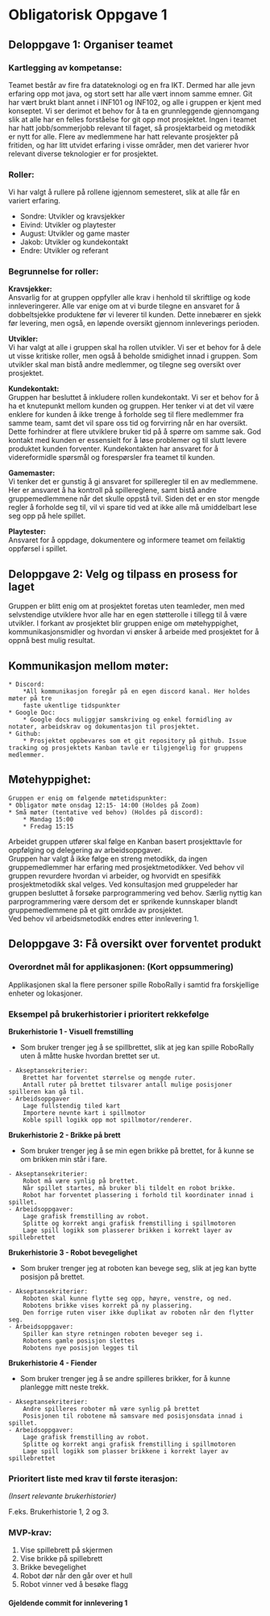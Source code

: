 # Obligatorisk Oppgave 1


## Deloppgave 1: Organiser teamet
### Kartlegging av kompetanse:
Teamet består av fire fra datateknologi og en fra IKT. Dermed har alle jevn erfaring opp mot java, og stort sett har alle vært innom samme emner. Git har vært brukt blant annet i INF101 og INF102, og alle i gruppen er kjent med konseptet. Vi ser derimot et behov for å ta en grunnleggende gjennomgang slik at alle har en felles forståelse for git opp mot prosjektet. Ingen i teamet har hatt jobb/sommerjobb relevant til faget, så prosjektarbeid og metodikk er nytt for alle. Flere av medlemmene har hatt relevante prosjekter på fritiden, og har litt utvidet erfaring i visse områder, men det varierer hvor relevant diverse teknologier er for prosjektet.
<br>

### Roller:
Vi har valgt å rullere på rollene igjennom semesteret, slik at alle får en variert erfaring.
* Sondre: Utvikler og kravsjekker
* Eivind: Utvikler og playtester
* August: Utvikler og game master
* Jakob: Utvikler og kundekontakt
* Endre: Utvikler og referant

### Begrunnelse for roller:
<b>Kravsjekker:</b><br>
Ansvarlig for at gruppen oppfyller alle krav i henhold til skriftlige og kode innleveringerer. Alle var enige om at vi burde tilegne en ansvaret for å dobbeltsjekke produktene før vi leverer til kunden. Dette innebærer en sjekk før levering, men også, en løpende oversikt gjennom innleverings perioden.

<b>Utvikler:</b><br>
Vi har valgt at alle i gruppen skal ha rollen utvikler. Vi ser et behov for å dele ut visse kritiske roller, men også å beholde smidighet innad i gruppen. Som utvikler skal man bistå andre medlemmer, og tilegne seg oversikt over prosjektet.

<b>Kundekontakt:</b><br>
Gruppen har besluttet å inkludere rollen kundekontakt. Vi ser et behov for å ha et knutepunkt mellom kunden og gruppen. Her tenker vi at det vil være enklere for kunden å ikke trenge å forholde seg til flere medlemmer fra samme team, samt det vil spare oss tid og forvirring når en har oversikt. Dette forhindrer at flere utviklere bruker tid på å spørre om samme sak. God kontakt med kunden er essensielt for å løse problemer og til slutt levere produktet kunden forventer. Kundekontakten har ansvaret for å videreformidle spørsmål og forespørsler fra teamet til kunden.

<b>Gamemaster:</b><br>
Vi tenker det er gunstig å gi ansvaret for spilleregler til en av medlemmene. Her er ansvaret å ha kontroll på spillereglene, samt bistå andre gruppemedlemmene når det skulle oppstå tvil. Siden det er en stor mengde regler å forholde seg til, vil vi spare tid ved at ikke alle må umiddelbart lese seg opp på hele spillet.

<b>Playtester:</b><br>
Ansvaret for å oppdage, dokumentere og informere teamet om feilaktig oppførsel i spillet.



## Deloppgave 2: Velg og tilpass en prosess for laget


Gruppen er blitt enig om at prosjektet foretas uten teamleder, men med selvstendige utviklere hvor alle har en egen støtterolle i tillegg til å være utvikler. I forkant av prosjektet blir gruppen enige om møtehyppighet, kommunikasjonsmidler og hvordan vi ønsker å arbeide med prosjektet for å oppnå best mulig resultat.

## Kommunikasjon mellom møter:
	* Discord:
		*All kommunikasjon foregår på en egen discord kanal. Her holdes møter på tre
		faste ukentlige tidspunkter
	* Google Doc:
		* Google docs muliggjør samskriving og enkel formidling av notater, arbeidskrav og dokumentasjon til prosjektet.
	* Github:
		* Prosjektet oppbevares som et git repository på github. Issue tracking og prosjektets Kanban tavle er tilgjengelig for gruppens medlemmer.

## Møtehyppighet:
	Gruppen er enig om følgende møtetidspunkter:
	* Obligator møte onsdag 12:15- 14:00 (Holdes på Zoom)
	* Små møter (tentative ved behov) (Holdes på discord):
		* Mandag 15:00
		* Fredag 15:15


<p> 
    Arbeidet gruppen utfører skal følge en Kanban basert prosjekttavle for oppfølging og delegering av arbeidsoppgaver. <br>
    Gruppen har valgt å ikke følge en streng metodikk, da ingen gruppemedlemmer har erfaring med prosjektmetodikker. 
    Ved behov vil gruppen revurdere hvordan vi arbeider, og hvorvidt en spesifikk prosjektmetodikk skal velges. 
    Ved konsultasjon med gruppeleder har gruppen besluttet å forsøke parprogrammering ved behov. Særlig nyttig kan parprogrammering være dersom det er sprikende kunnskaper blandt gruppemedlemmene på et gitt område av prosjektet.
    <br> Ved behov vil arbeidsmetodikk endres etter innlevering 1. </br>
</p>




## Deloppgave 3: Få oversikt over forventet produkt

### Overordnet mål for applikasjonen: (Kort oppsummering)

Applikasjonen skal la flere personer spille RoboRally i samtid fra forskjellige enheter og lokasjoner.


### Eksempel på brukerhistorier i prioritert rekkefølge

<b>Brukerhistorie 1 - Visuell fremstilling</b>

-  Som bruker trenger jeg å se spillbrettet, slik at jeg kan spille RoboRally uten å måtte huske hvordan brettet ser ut.
```
- Akseptansekriterier: 
	Brettet har forventet størrelse og mengde ruter.
	Antall ruter på brettet tilsvarer antall mulige posisjoner spilleren kan gå til.
- Arbeidsoppgaver
	Lage fullstendig tiled kart
	Importere nevnte kart i spillmotor
	Koble spill logikk opp mot spillmotor/renderer.
```

<b>Brukerhistorie 2 - Brikke på brett</b>

- Som bruker trenger jeg å se min egen brikke på brettet, for å kunne se om brikken min står i fare.
```
- Akseptansekriterier:
	Robot må være synlig på brettet.
	Når spillet startes, må bruker bli tildelt en robot brikke.
	Robot har forventet plassering i forhold til koordinater innad i spillet.
- Arbeidsoppgaver:
	Lage grafisk fremstilling av robot.
	Splitte og korrekt angi grafisk fremstilling i spillmotoren
	Lage spill logikk som plasserer brikken i korrekt layer av spillebrettet
```

<b>Brukerhistorie 3 - Robot bevegelighet</b>

- Som bruker trenger jeg at roboten kan bevege seg, slik at jeg kan bytte posisjon på brettet.
```
- Akseptansekriterier:
	Roboten skal kunne flytte seg opp, høyre, venstre, og ned.
	Robotens brikke vises korrekt på ny plassering.
	Den forrige ruten viser ikke duplikat av roboten når den flytter seg.
- Arbeidsoppgaver:
	Spiller kan styre retningen roboten beveger seg i.
	Robotens gamle posisjon slettes
	Robotens nye posisjon legges til
```

<b>Brukerhistorie 4 - Fiender </b>

- Som bruker trenger jeg å se andre spilleres brikker, for å kunne planlegge mitt neste trekk.
```
- Akseptansekriterier:
	Andre spilleres roboter må være synlig på brettet 
	Posisjonen til robotene må samsvare med posisjonsdata innad i spillet.
- Arbeidsoppgaver:
	Lage grafisk fremstilling av robot.
	Splitte og korrekt angi grafisk fremstilling i spillmotoren
	Lage spill logikk som plasser brikkene i korrekt layer av spillebrettet
```


### Prioritert liste med krav til første iterasjon:

*(Insert relevante brukerhistorier)*

F.eks.
Brukerhistorie 1, 2 og 3.


### MVP-krav:

1. Vise spillebrett på skjermen
2. Vise brikke på spillebrett
3. Brikke bevegelighet
4. Robot dør når den går over et hull
5. Robot vinner ved å besøke flagg



<h4> Gjeldende commit for innlevering 1 </h4>
